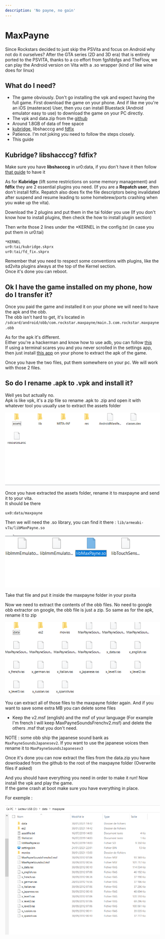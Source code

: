 ```yaml
---
description: 'No payne, no gain'
---
```


# MaxPayne

Since Rockstars decided to just skip the PSVita and focus on Android why not do it ourselves? After the GTA series \(2D and 3D era\) that is entirely ported to the PSVITA, thanks to a co effort from fgsfdsfgs and TheFlow, we can play the Android version on Vita with a .so wrapper \(kind of like wine does for linux\)

## What do I need?

* The game obviously. Don't go installing the vpk and expect having the full game. First download the game on your phone. And if like me you're an iOS \(masterace\) User, then you can install Bluestack \(Android emulator easy to use\) to download the game on your PC directly. 
* The vpk and data.zip from the [github](https://github.com/fgsfdsfgs/max_vita/releases)
* Around 1.8GB of data of free space
* [kubridge](https://github.com/TheOfficialFloW/kubridge/releases/), libshacccg and [fdfix](https://github.com/TheOfficialFloW/FdFix/releases)
* Patience. I'm not joking you need to follow the steps closely.
* This guide

## Kubridge? libshacccg? fdfix?

Make sure you have **libshacccg** in ur0:data, if you don't have it then follow [that guide](https://samilops2.gitbook.io/vita-troubleshooting-guide/shader-compiler/extract-libshacccg.suprx) to have it 

As for **Kubridge** \(lift some restrictions on some memory management\) and **fdfix** they are 2 essential plugins you need. \(If you are a **Repatch user**, then don't install fdfix. Repatch also does fix the file descriptors being invalidated after suspend and resume leading to some homebrew/ports crashing when you wake up the vita\).  


Download the 2 plugins and put them in the tai folder you use \(If you don't know how to install plugins, then check the how to install plugin section\)  
  
Then write those 2 lines under the \*KERNEL in the config.txt \(in case you put them in ur0:tai\)

```text
*KERNEL
ur0:tai/kubridge.skprx
ur0:tai/fd_fix.skprx
```

Remember that you need to respect some conventions with plugins, like the sd2vita plugins always at the top of the Kernel section.  
Once it's done you can reboot.  


## Ok I have the game installed on my phone, how do I transfer it?

Once you paid the game and installed it on your phone we will need to have the apk and the obb.  
The obb isn't hard to get, it's located in `/sdcard/android/obb/com.rockstar.maxpayne/main.3.com.rockstar.maxpayne.obb`

As for the apk it's different.  
Either you're a hackerman and know how to use adb, you can follow [this ](https://stackoverflow.com/questions/11012976/how-do-i-get-the-apk-of-an-installed-app-without-root-access)  
If using a terminal scares you and you never scrolled in the settings app, then just install [this app](https://play.google.com/store/apps/details?id=com.ses.app.apkexport&hl=fr&gl=US) on your phone to extract the apk of the game.  
  
Once you have the two files, put them somewhere on your pc. We will work with those 2 files.

## So do I rename .apk to .vpk and install it?

Well yes but actually no.  
Apk is like vpk, it's a zip file so rename .apk to .zip and open it with whatever tool you usually use to extract the assets folder  
  


![Yeah you see that ass ets folder?](../.gitbook/assets/image%20%2812%29.png)

Once you have extracted the assets folder, rename it to maxpayne and send it to your vita.  
It should be there

```text
ux0:data/maxpayne
```

Then we will need the .so library, you can find it there : `lib/armeabi-v7a/libMaxPayne.so`

![MaxPayne.so](../.gitbook/assets/image%20%2815%29.png)

Take that file and put it inside the maxpayne folder in your psvita

Now we need to extract the contents of the obb files. No need to google obb extractor on google, the obb file is just a zip. So same as for the apk, rename it to zip

![ras = rien a signaler and msf = militaire sans fronti&#xE8;re](../.gitbook/assets/image%20%2814%29.png)

You can extract all of those files to the maxpayne folder again. And if you want to save some extra MB you can delete some files  
  
- Keep the v2.msf \(english\) and the msf of your language \(For example I'm french I will keep MaxPayneSoundsFrenchv2.msf\) and delete the others .msf that you don't need.  
  
NOTE : some obb ship the japanese sound bank as `MaxPayneSoundsJapanesev2`. If you want to use the japanese voices then rename it to `MaxPayneSoundsJapanesev3`

Once it's done you can now extract the files from the data.zip you have downloaded from the github to the root of the maxpayne folder \(Overwrite files if asked\)

 And you should have everything you need in order to make it run! Now install the vpk and play the game.  
If the game crash at boot make sure you have everything in place.  
  
For exemple : 

![french powa](../.gitbook/assets/image%20%2813%29.png)

